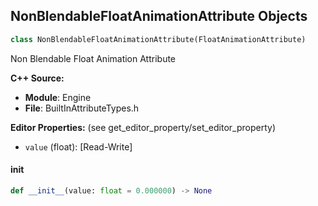 ## NonBlendableFloatAnimationAttribute Objects

```python
class NonBlendableFloatAnimationAttribute(FloatAnimationAttribute)
```

Non Blendable Float Animation Attribute

**C++ Source:**

- **Module**: Engine
- **File**: BuiltInAttributeTypes.h

**Editor Properties:** (see get_editor_property/set_editor_property)

- ``value`` (float):  [Read-Write]

<a id="unreal.NonBlendableFloatAnimationAttribute.__init__"></a>

#### __init__

```python
def __init__(value: float = 0.000000) -> None
```

<a id="unreal.NonBlendableIntegerAnimationAttribute"></a>